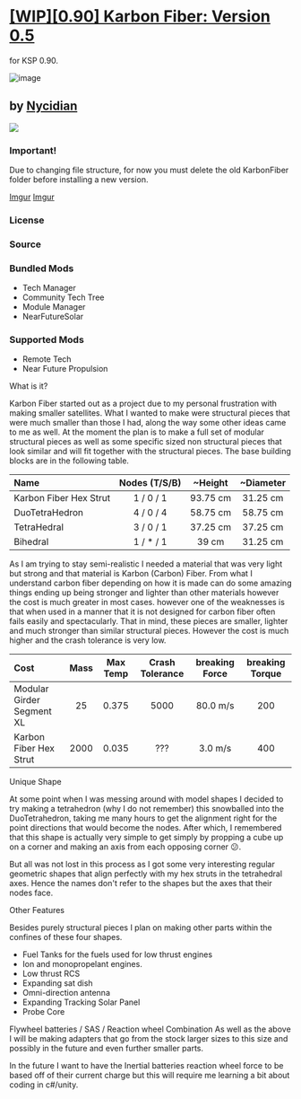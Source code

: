 
# [[WIP][0.90] Karbon Fiber: Version 0.5](https://forum.kerbalspaceprogram.com/index.php?/topic/101360-wip090-karbon-fiber-version-05/)

for KSP 0.90.

![image](https://user-images.githubusercontent.com/39887717/201591449-3195e70f-da5f-413d-9254-88023e1a2013.png)

## by [Nycidian](https://forum.kerbalspaceprogram.com/index.php?/profile/138349-*)

![](https://kerbal-forum-uploads.s3.us-west-2.amazonaws.com/set_resources_17/84c1e40ea0e759e3f1505eb1788ddf3c_default_photo.png)

### Important!

Due to changing file structure, for now you must delete the old KarbonFiber folder before installing a new version.

[Imgur](https://imgur.com/a/oKizk)
[Imgur](https://imgur.com/a/K36yQ)

### License

### Source

### Bundled Mods

* Tech Manager
* Community Tech Tree
* Module Manager
* NearFutureSolar

### Supported Mods

* Remote Tech
* Near Future Propulsion


What is it?

Karbon Fiber started out as a project due to my personal frustration with making smaller satellites. What I wanted to make were structural pieces that were much smaller than those I had, along the way some other ideas came to me as well. At the moment the plan is to make a full set of modular structural pieces as well as some specific sized non structural pieces that look similar and will fit together with the structural pieces. The base building blocks are in the following table.

| Name                   | Nodes (T/S/B) | ~Height  | ~Diameter |
| :--------------------- | :-----------: | :------: | :-------: |
| Karbon Fiber Hex Strut |   1 / 0 / 1   | 93.75 cm | 31.25 cm  |
| DuoTetraHedron         |   4 / 0 / 4   | 58.75 cm | 58.75 cm  |
| TetraHedral            |   3 / 0 / 1   | 37.25 cm | 37.25 cm  |
| Bihedral               |   1 / * / 1   |  39 cm   | 31.25 cm  |

As I am trying to stay semi-realistic I needed a material that was very light but strong and that material is Karbon (Carbon) Fiber. From what I understand carbon fiber depending on how it is made can do some amazing things ending up being stronger and lighter than other materials however the cost is much greater in most cases. however one of the weaknesses is that when used in a manner that it is not designed for carbon fiber often fails easily and spectacularly. That in mind, these pieces are smaller, lighter and much stronger than similar structural pieces. However the cost is much higher and the crash tolerance is very low.

| Cost                      | Mass  | Max Temp | Crash Tolerance | breaking Force | breaking Torque |
| :------------------------ | :---: | :------: | :-------------: | :------------: | :-------------: |
| Modular Girder Segment XL |  25   |  0.375   |      5000       |    80.0 m/s    |       200       | 200 |
| Karbon Fiber Hex Strut    | 2000  |  0.035   |       ???       |    3.0 m/s     |       400       | 600 |

Unique Shape

At some point when I was messing around with model shapes I decided to try making a tetrahedron (why I do not remember) this snowballed into the DuoTetrahedron, taking me many hours to get the alignment right for the point directions that would become the nodes. After which, I remembered that this shape is actually very simple to get simply by propping a cube up on a corner and making an axis from each opposing corner :confused:.

But all was not lost in this process as I got some very interesting regular geometric shapes that align perfectly with my hex struts in the tetrahedral axes. Hence the names don't refer to the shapes but the axes that their nodes face.

Other Features

Besides purely structural pieces I plan on making other parts within the confines of these four shapes.

* Fuel Tanks for the fuels used for low thrust engines
* Ion and monopropelant engines.
* Low thrust RCS
* Expanding sat dish
* Omni-direction antenna
* Expanding Tracking Solar Panel
* Probe Core

Flywheel batteries / SAS / Reaction wheel Combination
As well as the above I will be making adapters that go from the stock larger sizes to this size and possibly in the future and even further smaller parts.

In the future I want to have the Inertial batteries reaction wheel force to be based off of their current charge but this will require me learning a bit about coding in c#/unity.
